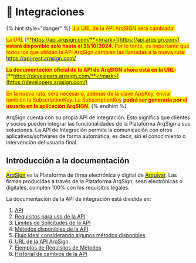 # 🧩 Integraciones

{% hint style="danger" %}
<mark style="color:red;">¡La URL de la API ArqSIGN será cambiada!</mark>

<mark style="color:red;">La URL</mark> [<mark style="color:red;">**https://api.arqsign.com/**</mark>](https://api.arqsign.com/) <mark style="color:red;">**estará disponible solo hasta el 31/10/2024**</mark><mark style="color:red;">. Por lo tanto, es importante que todos los que utilizan la API ArqSign cambien las llamadas a la nueva ruta:</mark> [<mark style="color:blue;">https://api-rest.arqsign.com/</mark>](https://api-rest.arqsign.com/)

<mark style="color:red;">**La documentación oficial de la API de ArqSIGN ahora está en la URL:**</mark> [<mark style="color:blue;">**https://developers.arqsign.com/**</mark>](https://developers.arqsign.com/)

<mark style="color:red;">En la nueva ruta, será necesario, además de la clave AppKey, enviar también la SubscriptionKey. La SubscriptionKey</mark> <mark style="color:red;"></mark><mark style="color:red;">**podrá ser generada por el usuario en la aplicación ArqSIGN.**</mark>
{% endhint %}

ArqSign cuenta con su propia API de Integración. Esto significa que clientes y socios pueden integrar las funcionalidades de la Plataforma ArqSign a sus soluciones. La API de Integración permite la comunicación con otros aplicativos/softwares de forma automática, es decir, sin el conocimiento o intervención del usuario final.

## Introducción a la documentación

[<mark style="color:blue;">ArqSign</mark>](https://arquivar.com.br/arqsign/) es la Plataforma de firma electrónica y digital de [<mark style="color:blue;">Arquivar</mark>](https://www.arquivar.com.br/). Las firmas producidas a través de la Plataforma ArqSign, sean electrónicas o digitales, cumplen 100% con los requisitos legales.

La documentación de la API de integración está dividida en:

1. [API](api.md)
2. [Requisitos para uso de la API ](requisitos-para-el-uso-de-la-api.md)
3. [Límites de Solicitudes de la API ](limites-de-solicitudes-de-la-api.md)
4. [Métodos disponibles de la API](metodos-disponiveis-na-api/)&#x20;
5. [Flujo ideal considerando algunos métodos disponbles ](flujo-ideal-considerando-algunos-metodos-disponibles.md)
6. [URL de la API ArqSign ](url-de-la-api-arqsign.md)
7. [Ejemplos de Requisitos de Métodos](biblioteca-para-pruebas-en-postman.md)
8. [Histórial de cambios de la API](historico-de-alteracoes-da-api.md)

